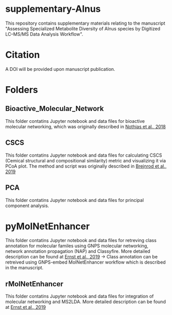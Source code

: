 # supplementary-Alnus
This repository contains supplementary materials relating to the manuscript "Assessing Specialized Metabolite Diversity of Alnus species by Digitized LC–MS/MS Data Analysis Workflow".

# Citation

A DOI will be provided upon manuscript publication.


# Folders

## Bioactive_Molecular_Network

This folder contatins Jupyter notebook and data files for bioactive molecular networking, which was originally described in [Nothias et al., 2018](https://doi.org/10.1021/acs.jnatprod.7b00737)

## CSCS

This folder contatins Jupyter notebook and data files for calculating CSCS (Cemical structural and compositional similarity) metric and visualizing it via PCoA plot. The method and script was originally described in [Brejnrod et al., 2019](https://doi.org/10.1101/546150)

## PCA

This folder contatins Jupyter notebook and data files for principal component analysis.

# pyMolNetEnhancer

This folder contatins Jupyter notebook and data files for retreving class annotation for molecular familes using GNPS molecular networking, network annotation propagation (NAP) and Classyfire. More detailed description can be found at [Ernst et al., 2019](https://doi.org/10.3390/metabo9070144)
-> Class annotation can be retreived using GNPS-embed MolNetEnhancer workflow which is described in the manuscript.

## rMolNetEnhancer

This folder contatins Jupyter notebook and data files for integration of molecular networking and MS2LDA. More detailed description can be found at [Ernst et al., 2019](https://doi.org/10.3390/metabo9070144)

